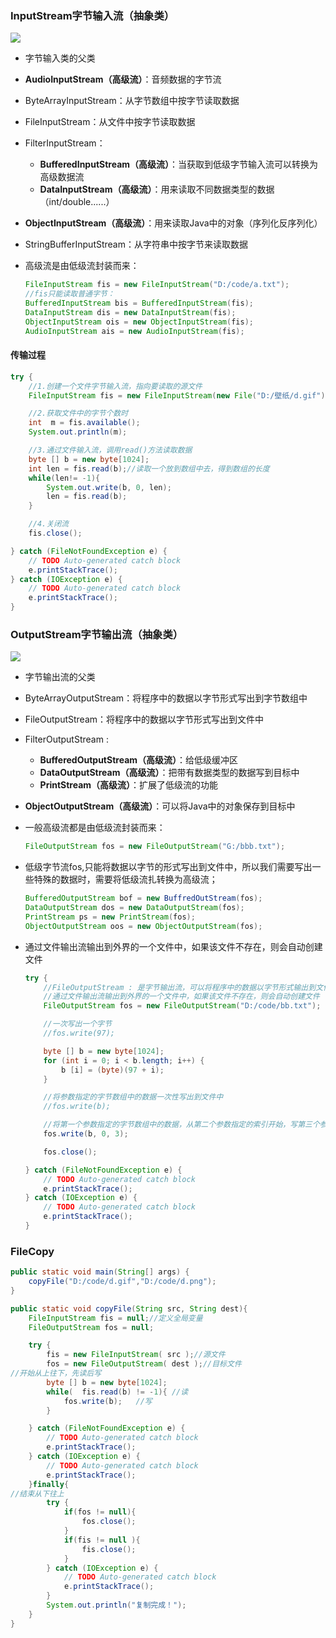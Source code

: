 ### InputStream字节输入流（抽象类）

![](C:\Users\Maktub_J\Documents\Notes\0-picture\A0_Photo\IO流\03-InputStream.png)

* 字节输入类的父类

* **AudioInputStream（高级流）**：音频数据的字节流

* ByteArrayInputStream：从字节数组中按字节读取数据

* FileInputStream：从文件中按字节读取数据

* FilterInputStream：

  * **BufferedInputStream（高级流）**：当获取到低级字节输入流可以转换为高级数据流
  * **DataInputStream（高级流）**：用来读取不同数据类型的数据（int/double......）

* **ObjectInputStream（高级流）**：用来读取Java中的对象（序列化反序列化）

* StringBufferInputStream：从字符串中按字节来读取数据

* 高级流是由低级流封装而来：

  ```java
  FileInputStream fis = new FileInputStream("D:/code/a.txt");
  //fis只能读取普通字节：
  BufferedInputStream bis = BufferedInputStream(fis);
  DataInputStream dis = new DataInputStream(fis);
  ObjectInputStream ois = new ObjectInputStream(fis);
  AudioInputStream ais = new AudioInputStream(fis);
  ```


#### 传输过程

```java
try {
    //1.创建一个文件字节输入流，指向要读取的源文件
    FileInputStream fis = new FileInputStream(new File("D:/壁纸/d.gif"));

    //2.获取文件中的字节个数时
    int  m = fis.available();
    System.out.println(m);

    //3.通过文件输入流，调用read()方法读取数据
    byte [] b = new byte[1024];
    int len = fis.read(b);//读取一个放到数组中去，得到数组的长度
    while(len!= -1){
        System.out.write(b, 0, len);
        len = fis.read(b);
    }

    //4.关闭流
    fis.close();

} catch (FileNotFoundException e) {
    // TODO Auto-generated catch block
    e.printStackTrace();
} catch (IOException e) {
    // TODO Auto-generated catch block
    e.printStackTrace();
}
```

### OutputStream字节输出流（抽象类）

![](C:\Users\Maktub\Documents\Notes\0-picture\A0_Photo\IO流\04-OutputStream.png)

- 字节输出流的父类

- ByteArrayOutputStream：将程序中的数据以字节形式写出到字节数组中

- FileOutputStream：将程序中的数据以字节形式写出到文件中

- FilterOutputStream :

  - **BufferedOutputStream（高级流）**：给低级缓冲区
  - **DataOutputStream（高级流）**：把带有数据类型的数据写到目标中
  - **PrintStream（高级流）**：扩展了低级流的功能

- **ObjectOutputStream（高级流）**：可以将Java中的对象保存到目标中

- 一般高级流都是由低级流封装而来：

  ```java
  FileOutputStream fos = new FileOutputStream("G:/bbb.txt");
  ```

- 低级字节流fos,只能将数据以字节的形式写出到文件中，所以我们需要写出一些特殊的数据时，需要将低级流扎转换为高级流；

  ```java
  BufferedOutputStream bof = new BuffredOutStream(fos);
  DataOutputStream dos = new DataOutputStream(fos);
  PrintStream ps = new PrintStream(fos);
  ObjectOutputStream oos = new ObjectOutputStream(fos);
  ```

- 通过文件输出流输出到外界的一个文件中，如果该文件不存在，则会自动创建文件

  ```java
  try {
      //FileOutputStream : 是字节输出流，可以将程序中的数据以字节形式输出到文件中
      //通过文件输出流输出到外界的一个文件中，如果该文件不存在，则会自动创建文件
      FileOutputStream fos = new FileOutputStream("D:/code/bb.txt");
  
      //一次写出一个字节
      //fos.write(97);
  
      byte [] b = new byte[1024];	
      for (int i = 0; i < b.length; i++) {
          b [i] = (byte)(97 + i);
      }
  
      //将参数指定的字节数组中的数据一次性写出到文件中
      //fos.write(b);
  
      //将第一个参数指定的字节数组中的数据，从第二个参数指定的索引开始，写第三个参数指定的字节个数
      fos.write(b, 0, 3);
  
      fos.close();
  
  } catch (FileNotFoundException e) {
      // TODO Auto-generated catch block
      e.printStackTrace();
  } catch (IOException e) {
      // TODO Auto-generated catch block
      e.printStackTrace();
  }
  ```

### FileCopy

```java
public static void main(String[] args) {
    copyFile("D:/code/d.gif","D:/code/d.png");
}

public static void copyFile(String src, String dest){
    FileInputStream fis = null;//定义全局变量
    FileOutputStream fos = null;

    try {
        fis = new FileInputStream( src );//源文件
        fos = new FileOutputStream( dest );//目标文件
//开始从上往下，先读后写
        byte [] b = new byte[1024];
        while(  fis.read(b) != -1){ //读			
            fos.write(b);	//写
        }

    } catch (FileNotFoundException e) {
        // TODO Auto-generated catch block
        e.printStackTrace();
    } catch (IOException e) {
        // TODO Auto-generated catch block
        e.printStackTrace();
    }finally{
//结束从下往上        
        try {
            if(fos != null){		
                fos.close();
            }
            if(fis != null ){
                fis.close();
            }
        } catch (IOException e) {
            // TODO Auto-generated catch block
            e.printStackTrace();
        }
        System.out.println("复制完成！");
    }
}

```

